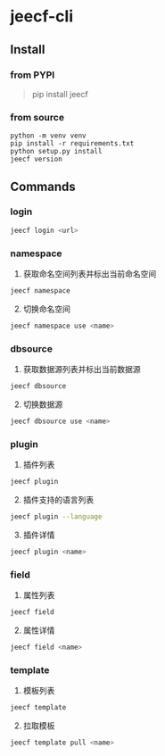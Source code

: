 # jeecf-cli

## Install

### from PYPI

> pip install jeecf

### from source

```
python -m venv venv
pip install -r requirements.txt
python setup.py install
jeecf version
```

## Commands

### login

```bash
jeecf login <url>
```

### namespace

1. 获取命名空间列表并标出当前命名空间

```bash
jeecf namespace
```

2. 切换命名空间

```bash
jeecf namespace use <name>
```

### dbsource

1. 获取数据源列表并标出当前数据源

```bash
jeecf dbsource
```

2. 切换数据源

```bash
jeecf dbsource use <name>
```

### plugin

1. 插件列表

```bash
jeecf plugin
```

2. 插件支持的语言列表

```bash
jeecf plugin --language
```

3. 插件详情
```bash
jeecf plugin <name>
```

### field

1. 属性列表
```bash
jeecf field
```

2. 属性详情
```bash
jeecf field <name>
```

### template

1. 模板列表
```bash
jeecf template
```

2. 拉取模板
```bash
jeecf template pull <name>
```
